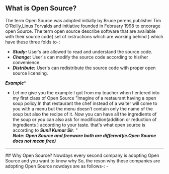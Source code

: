 
## What is Open Source?
The term Open Source was adopted initially by Bruce perens,publisher Tim O'Reilly,Linus Torvalds and initiative founded in February  1998 to encorage open Source.
The term open source describe software that are available with their source code( set of instructions which are working behind ) which have these three folds to-:
- ***Study:*** User’s are allowed to read and understand the source code. 
- ***Change:*** User's can  modify the source code according to his/her convenience.
- ***Distribute:*** User's can redistribute the source code with proper open source licensing.

***Example****
- Let me give you the example I got from my teacher when I entered into my first class of Open Source
 "Imagine of a restaurant having a open soup policy.In that restaurant the chef instead of a waiter will come to you with a menu but the menu doesn’t contain only the name of the soup but also the recipe of it.
Now you can have all the ingredients of the soup or you can also ask for modification(addition or reduction of ingredients )  according to your taste.
that's what open source is according to ***Sunil Kumar Sir***.
"<br>
***Note: Open Source and freeware both are different(ie.Open Source does not mean free)***
<hr>
## Why Open Source?
Nowdays every second company is adopting Open Source and you want to know why
So, the reson why these companies are adopting Open Source nowdays are as follows-:
- 
